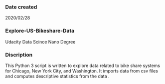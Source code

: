   
### Date created

2020/02/28

### Explore-US-Bikeshare-Data

Udacity Data Scince Nano Degree 


### Discription 

This Python 3 script is written to explore data related to bike share systems for Chicago, New York City, and Washington. It imports data from csv files and computes descriptive statistics from the data .
